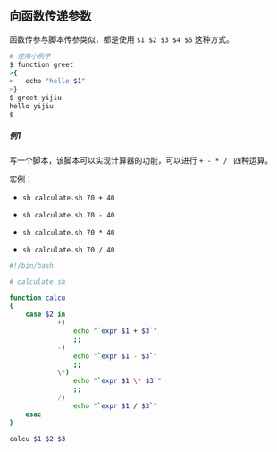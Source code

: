 ## 向函数传递参数

函数传参与脚本传参类似，都是使用 `$1 $2 $3 $4 $5` 这种方式。

```sh
# 使用小例子
$ function greet
>{
>	echo "hello $1"
>}
$ greet yijiu
hello yijiu
$
```

##### 例1

写一个脚本，该脚本可以实现计算器的功能，可以进行 `+ - * / ` 四种运算。

实例：

- `sh calculate.sh 70 + 40`

- `sh calculate.sh 70 - 40`

- `sh calculate.sh 70 * 40`
- `sh calculate.sh 70 / 40`

```sh
#!/bin/bash

# calculate.sh

function calcu
{
    case $2 in
            +)
                echo "`expr $1 + $3`"
                ;;
            -)
                echo "`expr $1 - $3`"
                ;;
            \*)
                echo "`expr $1 \* $3`"
                ;;
            /)
                echo "`expr $1 / $3`"
    esac
}

calcu $1 $2 $3
```

